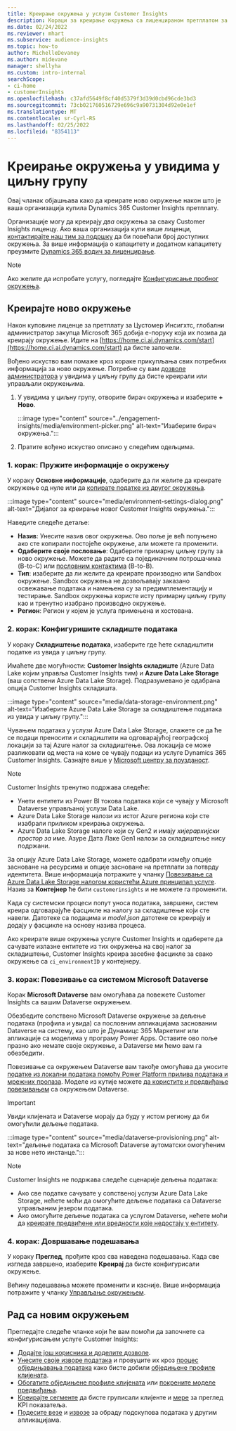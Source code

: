 ```yaml
---
title: Креирање окружења у услузи Customer Insights
description: Кораци за креирање окружења са лиценцираном претплатом за Dynamics 365 Customer Insights.
ms.date: 02/24/2022
ms.reviewer: mhart
ms.subservice: audience-insights
ms.topic: how-to
author: MichelleDevaney
ms.author: midevane
manager: shellyha
ms.custom: intro-internal
searchScope:
- ci-home
- customerInsights
ms.openlocfilehash: c37afd5649f8cf40d5379f3d39d0cbd96cde3bd3
ms.sourcegitcommit: 73cb021760516729e696c9a90731304d92e0e1ef
ms.translationtype: MT
ms.contentlocale: sr-Cyrl-RS
ms.lasthandoff: 02/25/2022
ms.locfileid: "8354113"
---
```

# <a name="create-an-environment-in-audience-insights"></a>Креирање окружења у увидима у циљну групу

Овај чланак објашњава како да креирате ново окружење након што је ваша организација купила Dynamics 365 Customer Insights претплату. 

Организације могу да креирају *два* окружења за сваку Customer Insights лиценцу. Ако ваша организација купи више лиценци, [контактирајте наш тим за подршку](https://go.microsoft.com/fwlink/?linkid=2079641) да би повећали број доступних окружења. За више информација о капацитету и додатном капацитету преузмите [Dynamics 365 водич за лиценцирање](https://go.microsoft.com/fwlink/?LinkId=866544).

> [!NOTE]
> Ако желите да испробате услугу, погледајте [Конфигурисање пробног окружења](../trial-signup.md).

## <a name="create-a-new-environment"></a>Креирајте ново окружење

Након куповине лиценце за претплату за Цустомер Инсигхтс, глобални администратор закупца Microsoft 365 добија е-поруку која их позива да креирају окружење. Идите на [https://home.ci.ai.dynamics.com/start](https://home.ci.ai.dynamics.com/start) да бисте започели. 

Вођено искуство вам помаже кроз кораке прикупљања свих потребних информација за ново окружење. Потребне су вам [дозволе администратора](permissions.md) у увидима у циљну групу да бисте креирали или управљали окружењима.

1. У увидима у циљну групу, отворите бирач окружења и изаберите **+ Ново**.
  
   :::image type="content" source="../engagement-insights/media/environment-picker.png" alt-text="Изаберите бирач окружења.":::

1. Пратите вођено искуство описано у следећим одељцима.

### <a name="step-1-provide-environment-information"></a>1. корак: Пружите информације о окружењу

У кораку **Основне информације**, одаберите да ли желите да креирате окружење од нуле или да [копирате податке из другог окружења](manage-environments.md#copy-the-environment-configuration).

   :::image type="content" source="media/environment-settings-dialog.png" alt-text="Дијалог за креирање новог Customer Insights окружења.":::

Наведите следеће детаље:
   - **Назив**: Унесите назив овог окружења. Ово поље је већ попуњено ако сте копирали постојеће окружење, али можете га променити.
   - **Одаберите своје пословање**: Одаберите примарну циљну групу за ново окружење. Можете да радите са појединачним потрошачима (B-to-C) или [пословним контактима](work-with-business-accounts.md) (B-to-B).
   - **Тип**: изаберите да ли желите да креирате производно или Sandbox окружење. Sandbox окружења не дозвољавају заказано освежавање података и намењена су за предимплементацију и тестирање. Sandbox окружења користе исту примарну циљну групу као и тренутно изабрано производно окружење.
   - **Регион**: Регион у којем је услуга примењена и хостована.

### <a name="step-2-configure-data-storage"></a>2. корак: Конфигуришите складиште података

У кораку **Складиштење података**, изаберите где ћете складиштити податке из увида у циљну групу.

Имаћете две могућности: **Customer Insights складиште** (Azure Data Lake којим управља Customer Insights тим) и **Azure Data Lake Storage** (ваш сопствени Azure Data Lake Storage). Подразумевано је одабрана опција Customer Insights складишта.

:::image type="content" source="media/data-storage-environment.png" alt-text="Изаберите Azure Data Lake Storage за складиштење података из увида у циљну групу.":::

Чувањем података у услузи Azure Data Lake Storage, слажете се да ће се подаци преносити и складиштити на одговарајућој географској локацији за тај Azure налог за складиштење. Ова локација се може разликовати од места на коме се чувају подаци из услуге Dynamics 365 Customer Insights. Сазнајте више у [Microsoft центру за поузданост](https://www.microsoft.com/trust-center).

> [!NOTE]
> Customer Insights тренутно подржава следеће:
> - Унети ентитети из Power BI токова података који се чувају у Microsoft Dataverse управљаној услузи Data Lake.  
> - Azure Data Lake Storage налози из истог Azure региона који сте изабрали приликом креирања окружења.
> - Azure Data Lake Storage налоге који су Gen2 и имају *хијерархијски простор за* име. Азуре Дата Лаке Gen1 налози за складиштење нису подржани.

За опцију Azure Data Lake Storage, можете одабрати између опције засноване на ресурсима и опције засноване на претплати за потврду идентитета. Више информација потражите у чланку [Повезивање са Azure Data Lake Storage налогом користећи Azure принципал услуге](connect-service-principal.md). Назив за **Контејнер** ће бити `customerinsights` и не можете га променити.

Када су системски процеси попут уноса података, завршени, систем креира одговарајуће фасцикле на налогу за складиштење који сте навели. Датотеке са подацима и *model.json* датотеке се креирају и додају у фасцикле на основу назива процеса.

Ако креирате више окружења услуге Customer Insights и одаберете да сачувате излазне ентитете из тих окружења на свој налог за складиштење, Customer Insights креира засебне фасцикле за свако окружење са `ci_environmentID` у контејнеру.

### <a name="step-3-connect-to-microsoft-dataverse"></a>3. корак: Повезивање са системом Microsoft Dataverse
   
Корак **Microsoft Dataverse** вам омогућава да повежете Customer Insights са вашим Dataverse окружењем.

Обезбедите сопствено Microsoft Dataverse окружење за дељење података (профила и увида) са пословним апликацијама заснованим Dataverse на систему, као што је Дyнамицс 365 Маркетинг или апликације са моделима у програму Power Apps. Оставите ово поље празно ако немате своје окружење, а Dataverse ми ћемо вам га обезбедити.

Повезивање са окружењем Dataverse вам такође омогућава да уносите [податке из локални података помоћу Power Platform прилива података и мрежних пролаза](data-sources.md#add-data-from-on-premises-data-sources). Моделе из кутије можете [да користите и предвиђање повезивањем](predictions-overview.md?tabs=b2c#out-of-box-models) са окружењем Dataverse.

> [!IMPORTANT]
> Увиди клијената и Dataverse морају да буду у истом региону да би омогућили дељење података.

:::image type="content" source="media/dataverse-provisioning.png" alt-text="дељење података са Microsoft Dataverse аутоматски омогућеним за нове нето инстанце.":::

> [!NOTE]
> Customer Insights не подржава следеће сценарије дељења података:
> - Ако све податке сачувате у сопственој услузи Azure Data Lake Storage, нећете моћи да омогућите дељење података са Dataverse управљаним језером података.
> - Ако омогућите дељење података са услугом Dataverse, нећете моћи да [креирате предвиђене или вредности које недостају у ентитету](predictions.md).

### <a name="step-4-finalize-the-settings"></a>4. корак: Довршавање подешавања

У кораку **Преглед**, прођите кроз сва наведена подешавања. Када све изгледа завршено, изаберите **Креирај** да бисте конфигурисали окружење. 

Већину подешавања можете променити и касније. Више информација потражите у чланку [Управљање окружењем](manage-environments.md).

## <a name="work-with-your-new-environment"></a>Рад са новим окружењем

Прегледајте следеће чланке који ће вам помоћи да започнете са конфигурисањем услуге Customer Insights: 

- [Додајте још корисника и доделите дозволе](permissions.md).
- [Унесите своје изворе података](data-sources.md) и провуците их кроз [процес обједињавања података](data-unification.md) како бисте добили [обједињене профиле клијената](customer-profiles.md).
- [Обогатите обједињене профиле клијената](enrichment-hub.md) или [покрените моделе предвиђања](predictions-overview.md).
- [Креирајте сегменте](segments.md) да бисте груписали клијенте и [мере](measures.md) за преглед KPI показатеља.
- [Подесите везе](connections.md) и [извозе](export-destinations.md) за обраду подскупова података у другим апликацијама.
